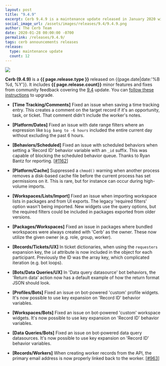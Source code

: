 ```yaml
---
layout: post
title: "9.4.9"
excerpt: Cerb 9.4.9 is a maintenance update released in January 2020 with 12 minor features and fixes from community feedback.
social_image_url: /assets/images/releases/9.4/9.4.9.png
author: The Cerb Team
date: 2020-01-28 00:00:00 -0700
permalink: /releases/9.4.9/
tags: cerb announcements releases
release:
  type: maintenance update
  count: 12
---
```


<div class="cerb-screenshot">
<img src="{{page.social_image_url}}" class="screenshot">
</div>

**Cerb (9.4.9)** is a **{{ page.release.type }}** released on {{page.date|date:'%B %d, %Y'}}. It includes **{{ page.release.count}}** minor features and fixes from community feedback covering the [9.4](/releases/9.4/) update.  You can [follow these instructions](/docs/upgrading/) to upgrade.

* **[Time Tracking/Comments]** Fixed an issue when saving a time tracking entry. This creates a comment on the target record if it's an opportunity, task, or ticket. That comment didn't include the worker's notes.

* **[Platform/Dates]** Fixed an issue with date range filters where an expression like `big bang to -6 hours` included the entire current day without excluding the past 6 hours.

* **[Behaviors/Scheduled]** Fixed an issue with scheduled behaviors when setting a 'Record ID' behavior variable with an `_id` suffix. This was capable of blocking the scheduled behavior queue. Thanks to Ryan Bantz for reporting. [[#1162](https://github.com/jstanden/cerb/issues/1162)]

* **[Platform/Cache]** Suppressed a `chmod()` warning when another process removes a disk-based cache file before the current process has set permissions on it. This is rare, but for instance can occur during high-volume imports.

* **[Workspaces/Lists/Import]** Fixed an issue when importing workspace lists in packages and from UI exports. The legacy 'required filters' option wasn't being imported. New widgets use the query options, but the required filters could be included in packages exported from older versions.

* **[Packages/Workspaces]** Fixed an issue in packages where bundled workspaces were always created with 'Cerb' as the owner. These now utilize the given owner (e.g. role, group, worker).

* **[Records/Tickets/UX]** In ticket dictionaries, when using the `requesters` expansion key, the `id` attribute is now included in the object for each participant. Previously the ID was the array key, which complicated iteration (e.g. bot loops).

* **[Bots/Data Queries/UX]** In 'Data query datasource' bot behaviors, the 'Return data' action now has a default example of how the return format JSON should look.

* **[Profiles/Bots]** Fixed an issue on bot-powered 'custom' profile widgets. It's now possible to use key expansion on 'Record ID' behavior variables.

* **[Workspaces/Bots]** Fixed an issue on bot-powered 'custom' workspace widgets. It's now possible to use key expansion on 'Record ID' behavior variables.

* **[Data Queries/Bots]** Fixed an issue on bot-powered data query datasources. It's now possible to use key expansion on 'Record ID' behavior variables.

* **[Records/Workers]** When creating worker records from the API, the primary email address is now properly linked back to the worker. [[#963](https://github.com/jstanden/cerb/issues/963)]

